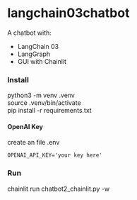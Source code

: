 # langchain03chatbot

A chatbot with:
- LangChain 03
- LangGraph
- GUI with Chainlit

### Install
python3 -m venv .venv\
source .venv/bin/activate\
pip install -r requirements.txt

#### OpenAI Key
create an file .env
```
OPENAI_API_KEY='your key here'
```
### Run
chainlit run chatbot2_chainlit.py -w
